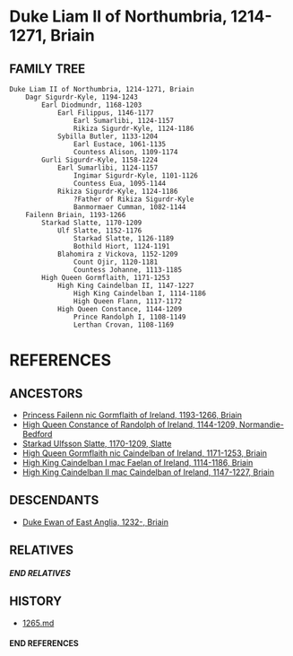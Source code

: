 # Duke Liam II of Northumbria, 1214-1271, Briain

## FAMILY TREE

```
Duke Liam II of Northumbria, 1214-1271, Briain
    Dagr Sigurdr-Kyle, 1194-1243
        Earl Diodmundr, 1168-1203
            Earl Filippus, 1146-1177
                Earl Sumarlibi, 1124-1157
                Rikiza Sigurdr-Kyle, 1124-1186
            Sybilla Butler, 1133-1204
                Earl Eustace, 1061-1135
                Countess Alison, 1109-1174
        Gurli Sigurdr-Kyle, 1158-1224
            Earl Sumarlibi, 1124-1157
                Ingimar Sigurdr-Kyle, 1101-1126
                Countess Eua, 1095-1144
            Rikiza Sigurdr-Kyle, 1124-1186
                ?Father of Rikiza Sigurdr-Kyle
                Banmormaer Cumman, 1082-1144
    Failenn Briain, 1193-1266
        Starkad Slatte, 1170-1209
            Ulf Slatte, 1152-1176
                Starkad Slatte, 1126-1189
                Bothild Hiort, 1124-1191
            Blahomira z Vickova, 1152-1209
                Count Ojir, 1120-1181
                Countess Johanne, 1113-1185
        High Queen Gormflaith, 1171-1253
            High King Caindelban II, 1147-1227
                High King Caindelban I, 1114-1186
                High Queen Flann, 1117-1172
            High Queen Constance, 1144-1209
                Prince Randolph I, 1108-1149
                Lerthan Crovan, 1108-1169

```


# REFERENCES

## ANCESTORS
* [Princess Failenn nic Gormflaith of Ireland, 1193-1266, Briain](failenn_nic_gormflaith_1193.md)
* [High Queen Constance of Randolph of Ireland, 1144-1209, Normandie-Bedford](constance_randolph_1144.md)
* [Starkad Ulfsson Slatte, 1170-1209, Slatte](starkad_ulfsson_1170.md)
* [High Queen Gormflaith nic Caindelban of Ireland, 1171-1253, Briain](gormflaith_nic_caindelban_1171.md)
* [High King Caindelban I mac Faelan of Ireland, 1114-1186, Briain](caindelban_i_mac_faelan_1114.md)
* [High King Caindelban II mac Caindelban of Ireland, 1147-1227, Briain](caindelban_ii_mac_caindelban_1147.md)

## DESCENDANTS
* [Duke Ewan of East Anglia, 1232-, Briain](ewan_1232.md)

## RELATIVES

##### END RELATIVES 
## HISTORY
* [1265.md](../h/1265.md)

#### END REFERENCES
